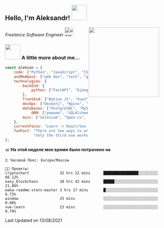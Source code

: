 <h2>Hello, I'm Aleksandr! <img src="https://media.giphy.com/media/12oufCB0MyZ1Go/giphy.gif" width="50"></h2>
<img align='right' src="https://media.giphy.com/media/M9gbBd9nbDrOTu1Mqx/giphy.gif" width="230">
<p><em>Freelance Software Engineer <img src="https://media.giphy.com/media/WUlplcMpOCEmTGBtBW/giphy.gif" width="30" alt="user"> 
</em></p>

### <img src="https://media.giphy.com/media/VgCDAzcKvsR6OM0uWg/giphy.gif" width="50"> A little more about me...

```javascript
const aleksan = {
    code: ["Python", "JavaScript", "CSS", "HTML"],
    askMeAbout: ["web dev", "tech", "game"],
    technologies: {
        backEnd: {
            python: ["FastAPI", "Django", "DRF"],
        },
        frontEnd: ["Native JS", "Vue3"],
        devOps: ["Docker🐳", "Nginx", "AWS", "Google CLOUD"],
        databases: ["PostgreSQL", "MySql", "sqlite3"],
            ORM: ["peewee", "SQLAlchemy", "PonyORM"]
        misc: ["Selenium", "Open-cv", "Telegram Bot"]
    },
    currentFocus: "Learn -> React/Vue and NodeJS",
    funFact: "There are two ways to write error-free programs; " +
             "only the third one works"
};

```

<!--START_SECTION:waka-->
📊 **На этой неделе мое время было потрачено на** 

```text
⌚︎ Часовой Пояс: Europe/Moscow

🐱‍💻 Проекты: 
cryptochart              32 hrs 22 mins      ████████████████░░░░░░░░░   66.12% 
easy_blockchain          10 hrs 42 mins      █████░░░░░░░░░░░░░░░░░░░░   21.86% 
waka-readme-stats-master 3 hrs 17 mins       █░░░░░░░░░░░░░░░░░░░░░░░░   6.73% 
window                   25 mins             ░░░░░░░░░░░░░░░░░░░░░░░░░   0.88% 
vue-learn                23 mins             ░░░░░░░░░░░░░░░░░░░░░░░░░   0.79%

```


 Last Updated on 13/08/2021
<!--END_SECTION:waka-->
